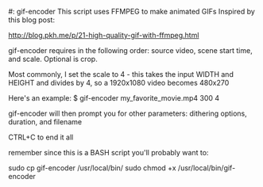 #: gif-encoder
This script uses FFMPEG to make animated GIFs
Inspired by this blog post:

http://blog.pkh.me/p/21-high-quality-gif-with-ffmpeg.html

gif-encoder requires in the following order: source video, scene start time, and scale. Optional is crop.

Most commonly, I set the scale to 4 - this takes the input WIDTH and HEIGHT and divides by 4, so a 1920x1080 video becomes 480x270

Here's an example:
$ gif-encoder my_favorite_movie.mp4 300 4

gif-encoder will then prompt you for other parameters: dithering options, duration, and filename

CTRL+C to end it all

remember since this is a BASH script you'll probably want to:

sudo cp gif-encoder /usr/local/bin/
sudo chmod +x /usr/local/bin/gif-encoder
